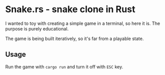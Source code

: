 # Snake.rs - snake clone in Rust

I wanted to toy with creating a simple game in a terminal, so here it is. The
purpose is purely educational.

The game is being built iteratively, so it's far from a playable state.

## Usage

Run the game with `cargo run` and turn it off with `ESC` key.
